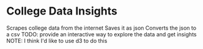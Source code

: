 # College Data Insights

Scrapes college data from the internet
Saves it as json
Converts the json to a csv
TODO: provide an interactive way to explore the data and get insights
NOTE: I think I'd like to use d3 to do this
